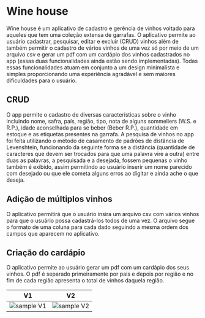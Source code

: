# Wine house
  Wine house é um aplicativo de cadastro e gerência de vinhos voltado para aqueles que tem uma coleção extensa de garrafas. O aplicativo permite ao usuário cadastrar, pesquisar,  editar e excluir (CRUD) vinhos além de também permitir o cadastro de vários vinhos de uma vez só por meio de um arquivo csv e gerar um pdf com um cardápio dos vinhos cadastrados no app (essas duas funcionalidades ainda estão sendo implementadas). Todas essas funcionalidades atuam em conjunto a um design minimalista e simples proporcionando uma experiência agradável e sem maiores dificuldades para o usuário.

## CRUD
  O app permite o cadastro de diversas características sobre o vinho incluindo nome, safra, país, região, tipo, nota de alguns sommeliers (W.S. e R.P.), idade aconselhada para se beber (Beber R.P.), quantidade em estoque e as etiquetas presentes na garrafa. A pesquisa de vinhos no app foi feita utilizando o método de casamento de padrões de distância de Levenshtein, funcionando da seguinte forma se a distância (quantidade de caracteres que devem ser trocados para que uma palavra vire a outra) entre duas as palavras, a pesquisada e a desejada, fossem pequenas o vinho também é exibido, assim permitindo ao usuário inserir um nome parecido com desejado ou que ele cometa alguns erros ao digitar e ainda ache o que deseja.
  
## Adição de múltiplos vinhos
  O aplicativo permitirá que o usuário insira um arquivo csv com vários vinhos para que o usuário possa cadastrá-los todos de uma vez. O arquivo segue o formato de uma coluna para cada dado seguindo a mesma ordem dos campos que aparecem no aplicativo.
  
## Criação do cardápio
  O aplicativo permite ao usuário gerar um pdf com um cardápio dos seus vinhos. O pdf é separado primeiramente por pais e depois por região e no fim de cada região apresenta o total de vinhos daquela região.
  
|V1|V2|
| --- | --- |
| ![sample V1](https://i.imgur.com/iZU94aZ.gif) | ![sample V2](https://i.imgur.com/2c8aNbY.gif) |
